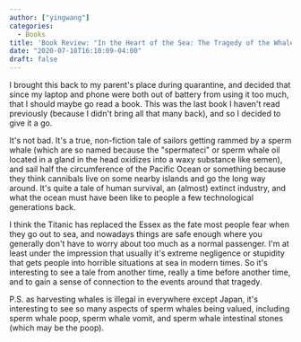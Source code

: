 ```yaml
---
author: ["yingwang"]
categories:
  - Books
title: 'Book Review: "In the Heart of the Sea: The Tragedy of the Whaleship Essex", by Nathaniel Philbrick'
date: "2020-07-18T16:10:09-04:00"
draft: false
---
```


I brought this back to my parent's place during quarantine, and decided that
since my laptop and phone were both out of battery from using it too much, that
I should maybe go read a book. This was the last book I haven't read previously
(because I didn't bring all that many back), and so I decided to give it a go.

It's not bad. It's a true, non-fiction tale of sailors getting rammed by a sperm
whale (which are so named because the "spermateci" or sperm whale oil located in
a gland in the head oxidizes into a waxy substance like semen), and sail half
the circumference of the Pacific Ocean or something because they think cannibals
live on some nearby islands and go the long way around. It's quite a tale of
human survival, an (almost) extinct industry, and what the ocean must have been
like to people a few technological generations back.

I think the Titanic has replaced the Essex as the fate most people fear when
they go out to sea, and nowadays things are safe enough where you generally
don't have to worry about too much as a normal passenger. I'm at least under the
impression that usually it's extreme negligence or stupidity that gets people
into horrible situations at sea in modern times. So it's interesting to see a
tale from another time, really a time before another time, and to gain a sense
of connection to the events around that tragedy.

P.S. as harvesting whales is illegal in everywhere except Japan, it's
interesting to see so many aspects of sperm whales being valued, including sperm
whale poop, sperm whale vomit, and sperm whale intestinal stones (which may be
the poop).
